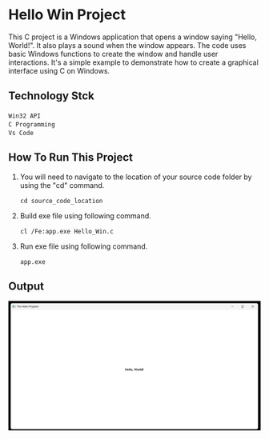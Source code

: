 # Hello Win Project

This C project is a Windows application that opens a window saying "Hello, World!". It also plays a sound when the window appears. The code uses basic Windows functions to create the window and handle user interactions. It's a simple example to demonstrate how to create a graphical interface using C on Windows.

## Technology Stck

`Win32 API` <br>
`C Programming` <br>
`Vs Code`

## How To Run This Project

                                
1. You will need to navigate to the location of your source code folder by using the "cd" command.

     ```shell
   cd source_code_location

2. Build exe file using following command.

    ```shell
   cl /Fe:app.exe Hello_Win.c

3. Run exe file using following command.

    ```shell
   app.exe

## Output
<img src="./Output/output.png" alt="HelloWin">





